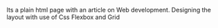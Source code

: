 
Its a plain html page with an article on Web development.
Designing the layout with use of Css Flexbox and Grid